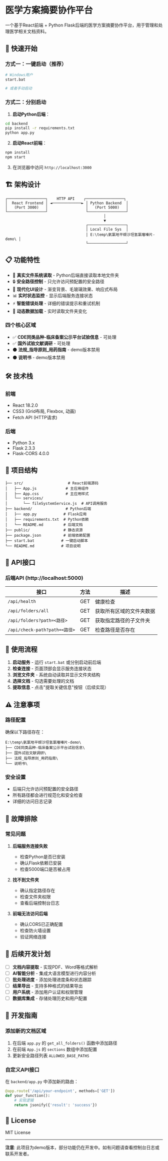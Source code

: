# 医学方案摘要协作平台

一个基于React前端 + Python Flask后端的医学方案摘要协作平台，用于管理和处理医学相关文档资料。

## 🚀 快速开始

### 方式一：一键启动（推荐）
```bash
# Windows用户
start.bat

# 或者手动启动
```

### 方式二：分别启动

1. **启动Python后端**：
```bash
cd backend
pip install -r requirements.txt
python app.py
```

2. **启动React前端**：
```bash
npm install
npm start
```

3. 在浏览器中访问 `http://localhost:3000`

## 🏗️ 架构设计

```
┌─────────────────┐    HTTP API    ┌─────────────────┐
│  React Frontend │ ◄─────────────► │ Python Backend  │
│   (Port 3000)   │                 │   (Port 5000)   │
└─────────────────┘                 └─────────────────┘
                                            │
                                            ▼
                                    ┌─────────────────┐
                                    │ Local File Sys  │
                                    │ E:\temp\氨氯地平缬沙坦氢氯噻嗪片-demo\ │
                                    └─────────────────┘
```

## 📋 功能特性

- 📁 **真实文件系统读取** - Python后端直接读取本地文件夹
- 🔒 **安全路径控制** - 只允许访问预配置的安全路径
- 🎨 **现代化UI设计** - 渐变背景、毛玻璃效果、响应式布局
- 📊 **实时状态监控** - 显示后端服务连接状态
- ⚡ **智能错误处理** - 详细的错误提示和重试机制
- 🔄 **动态数据加载** - 实时读取文件夹变化

### 四个核心区域
- ✅ **CDE同类品种-临床备案公示平台试验信息** - 可处理
- ✅ **国外试验文献调研** - 可处理
- ⚫ **法规_指导原则_用药指南** - demo版本禁用
- ⚫ **说明书** - demo版本禁用

## 🛠️ 技术栈

### 前端
- React 18.2.0
- CSS3 (Grid布局, Flexbox, 动画)
- Fetch API (HTTP请求)

### 后端
- Python 3.x
- Flask 2.3.3
- Flask-CORS 4.0.0

## 📁 项目结构

```
├── src/                    # React前端源码
│   ├── App.js             # 主应用组件
│   ├── App.css            # 主应用样式
│   └── services/
│       └── fileSystemService.js  # API调用服务
├── backend/               # Python后端
│   ├── app.py            # Flask应用
│   ├── requirements.txt  # Python依赖
│   └── README.md         # 后端文档
├── public/               # 静态资源
├── package.json          # 前端依赖配置
├── start.bat            # 一键启动脚本
└── README.md            # 项目说明
```

## 🔌 API接口

### 后端API (http://localhost:5000)

| 接口 | 方法 | 描述 |
|------|------|------|
| `/api/health` | GET | 健康检查 |
| `/api/folders/all` | GET | 获取所有区域的文件夹数据 |
| `/api/folders?path=<路径>` | GET | 获取指定路径的子文件夹 |
| `/api/check-path?path=<路径>` | GET | 检查路径是否存在 |

## 🎯 使用流程

1. **启动服务** - 运行 `start.bat` 或分别启动前后端
2. **检查连接** - 页面顶部会显示服务连接状态
3. **浏览文件夹** - 系统自动读取并显示文件夹结构
4. **选择文档** - 勾选需要处理的文档
5. **提取信息** - 点击"提取关键信息"按钮（后续实现）

## ⚠️ 注意事项

### 路径配置
确保以下路径存在：
```
E:\temp\氨氯地平缬沙坦氢氯噻嗪片-demo\
├── CDE同类品种-临床备案公示平台试验信息\
├── 国外试验文献调研\
├── 法规_指导原则_用药指南\
└── 说明书\
```

### 安全设置
- 后端只允许访问预配置的安全路径
- 所有路径都会进行规范化和安全检查
- 详细的访问日志记录

## 🔧 故障排除

### 常见问题

1. **后端服务连接失败**
   - 检查Python是否已安装
   - 确认Flask依赖已安装
   - 检查5000端口是否被占用

2. **找不到文件夹**
   - 确认指定路径存在
   - 检查文件夹权限
   - 查看后端控制台日志

3. **前端无法访问后端**
   - 确认CORS已正确配置
   - 检查防火墙设置
   - 验证网络连接

## 🚀 后续开发计划

- [ ] **文档内容提取** - 实现PDF、Word等格式解析
- [ ] **AI智能分析** - 集成大语言模型进行内容分析
- [ ] **批处理进度** - 添加处理进度条和状态跟踪
- [ ] **结果导出** - 支持多种格式的结果导出
- [ ] **用户系统** - 添加用户认证和权限管理
- [ ] **数据库集成** - 存储处理历史和用户配置

## 📝 开发指南

### 添加新的文档区域
1. 在后端 `app.py` 的 `get_all_folders()` 函数中添加路径
2. 在前端 `App.js` 的 `sections` 数组中添加配置
3. 更新安全路径列表 `ALLOWED_BASE_PATHS`

### 自定义API接口
在 `backend/app.py` 中添加新的路由：

```python
@app.route('/api/your-endpoint', methods=['GET'])
def your_function():
    # 实现逻辑
    return jsonify({'result': 'success'})
```

## 📄 License

MIT License

---

**注意**: 此项目为demo版本，部分功能仍在开发中。如有问题请查看控制台日志或联系开发者。